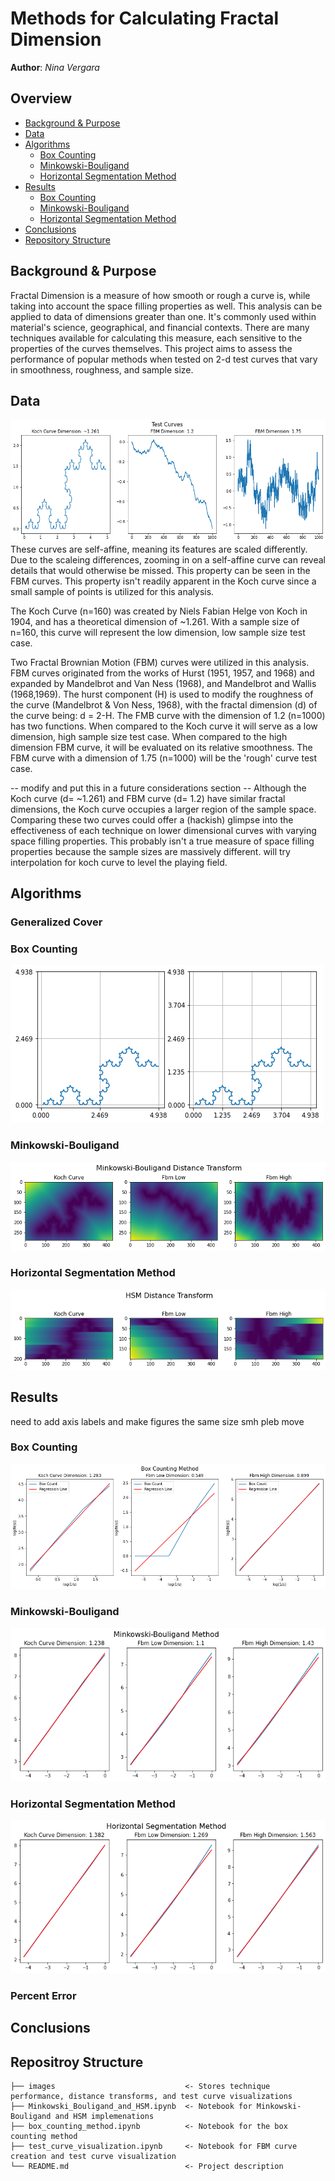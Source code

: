 # Methods for Calculating Fractal Dimension
 
**Author**: *Nina Vergara*
  
## Overview
- [Background & Purpose]()
- [Data]()
- [Algorithms]()
  - [Box Counting]()
  - [Minkowski-Bouligand]()
  - [Horizontal Segmentation Method]()
- [Results]()
  - [Box Counting]()
  - [Minkowski-Bouligand]()
  - [Horizontal Segmentation Method]()
- [Conclusions]()
- [Repository Structure]()
  
## Background & Purpose
Fractal Dimension is a measure of how smooth or rough a curve is, while taking into account the space filling properties as well. This analysis can be applied to data of dimensions greater than one. 
It's commonly used within material's science, geographical, and financial contexts. There are many techniques available for calculating this measure, each sensitive to the properties of the curves themselves. 
This project aims to assess the performance of popular methods when tested on 2-d test curves that vary in smoothness, roughness, and sample size.
 
## Data
![test curves](https://github.com/ninavergara605/dimension_analysis/blob/13db2adb864f48822341ad61d94c55545d40aeb8/images/test_curves.png)
These curves are self-affine, meaning its features are scaled differently. Due to the scaleing differences, zooming in on a self-affine curve can reveal details that would otherwise be missed. This property can be seen in the FBM curves. This property isn't readily apparent in the Koch curve since a small sample of points is utilized for this analysis.

The Koch Curve (n=160) was created by Niels Fabian Helge von Koch in 1904, and has a theoretical dimension of ~1.261. With a sample size of n=160, this curve will represent the low dimension, low sample size test case.  

Two Fractal Brownian Motion (FBM) curves were utilized in this analysis. FBM curves originated from the works of Hurst (1951, 1957, and 1968) and expanded by Mandelbrot and Van Ness (1968), and Mandelbrot and Wallis (1968,1969).
The hurst component (H) is used to modify the roughness of the curve (Mandelbrot & Von Ness, 1968), with the fractal dimension (d) of the curve being: d = 2-H. 
The FMB curve with the dimension of 1.2 (n=1000) has two functions. When compared to the Koch curve it will serve as a low dimension, high sample size test case. When compared to the high dimension FBM curve, it will be evaluated on its relative smoothness. The FBM curve with a dimension of 1.75 (n=1000) will be the 'rough' curve test case.

-- modify and put this in a future considerations section -- 
Although the Koch curve (d= ~1.261) and FBM curve (d= 1.2) have similar fractal dimensions, the Koch curve occupies a larger region of the sample space. Comparing these two curves could offer a (hackish) glimpse into the effectiveness of each technique
on lower dimensional curves with varying space filling properties. This probably isn't a true measure of space filling properties because the sample sizes are massively different. will try interpolation for koch curve to level the playing field. 

## Algorithms
### Generalized Cover

### Box Counting
![box counting grid](https://github.com/ninavergara605/dimension_analysis/blob/13db2adb864f48822341ad61d94c55545d40aeb8/images/box_counting_grid.png)

### Minkowski-Bouligand
![nd- distance transform](https://github.com/ninavergara605/dimension_analysis/blob/13db2adb864f48822341ad61d94c55545d40aeb8/images/nd_distance_transform.png)

### Horizontal Segmentation Method
![1d-distance transform](https://github.com/ninavergara605/dimension_analysis/blob/13db2adb864f48822341ad61d94c55545d40aeb8/images/1d_distance_transform.png)

## Results
need to add axis labels and make figures the same size smh pleb move
### Box Counting
![box counting result](https://github.com/ninavergara605/dimension_analysis/blob/c7b9e5cf784385f2fff854878a77c4bbbc4c8f8b/images/box_counting_result.png)

### Minkowski-Bouligand
![Minkowski-Bouligand result](https://github.com/ninavergara605/dimension_analysis/blob/c7b9e5cf784385f2fff854878a77c4bbbc4c8f8b/images/minkowski_performance.png)

### Horizontal Segmentation Method
![HSM result](https://github.com/ninavergara605/dimension_analysis/blob/c7b9e5cf784385f2fff854878a77c4bbbc4c8f8b/images/hsm_performance.png)

### Percent Error

## Conclusions
    

## Repositroy Structure
 ```
├── images                             <- Stores technique performance, distance transforms, and test curve visualizations                                  
├── Minkowski_Bouligand_and_HSM.ipynb  <- Notebook for Minkowski-Bouligand and HSM implemenations
├── box_counting_method.ipynb          <- Notebook for the box counting method
├── test_curve_visualization.ipynb     <- Notebook for FBM curve creation and test curve visualization  
└── README.md                          <- Project description

